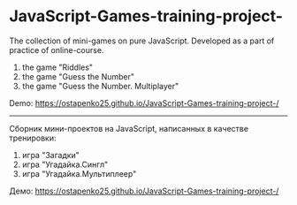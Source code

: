 # JavaScript-Games-training-project-

The collection of mini-games on pure JavaScript. Developed as a part of practice of online-course.
1. the game "Riddles"
2. the game "Guess the Number"
3. the game "Guess the Number. Multiplayer"

Demo: https://ostapenko25.github.io/JavaScript-Games-training-project-/

____________________________________________________

Сборник мини-проектов на JavaScript, написанных в качестве тренировки:
1. игра "Загадки"
2. игра "Угадайка.Сингл"
3. игра "Угадайка.Мультиплеер"

Демо: https://ostapenko25.github.io/JavaScript-Games-training-project-/
